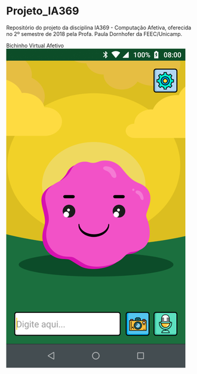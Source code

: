 # Projeto_IA369
Repositório do projeto da disciplina IA369 - Computação Afetiva, oferecida no 2º semestre de 2018 pela Profa. Paula Dornhofer da FEEC/Unicamp.

Bichinho Virtual Afetivo 
![Exemplo de tela](BichinhoVirtual/screenshots/screenshot-1.png "Tela Principal")
